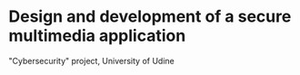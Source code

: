 # Design and development of a secure multimedia application

"Cybersecurity" project, University of Udine

